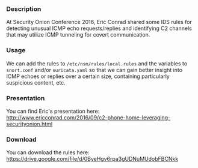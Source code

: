### Description
At Security Onion Conference 2016, Eric Conrad shared some IDS rules for detecting unusual ICMP echo requests/replies and identifying C2 channels that may utilize ICMP tunneling for covert communication.  

### Usage
We can add the rules to `/etc/nsm/rules/local.rules` and the variables to `snort.conf` and/or `suricata.yaml` so that we can gain better insight into ICMP echoes or replies over a certain size, containing particularly suspicious content, etc.

### Presentation
You can find Eric's presentation here:  
http://www.ericconrad.com/2016/09/c2-phone-home-leveraging-securityonion.html

### Download
You can download the rules here:  
https://drive.google.com/file/d/0ByeHgv6rpa3gUDNuMUdobFBCNkk